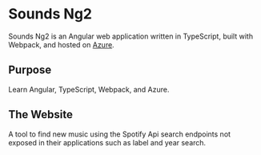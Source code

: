 Sounds Ng2
=========

Sounds Ng2 is an Angular web application written in TypeScript, built with Webpack, and hosted on [Azure](http://sounds-ng2.azurewebsites.net).

## Purpose

Learn Angular, TypeScript, Webpack, and Azure. 

## The Website

A tool to find new music using the Spotify Api search endpoints not exposed in their applications such as label and year search.  

